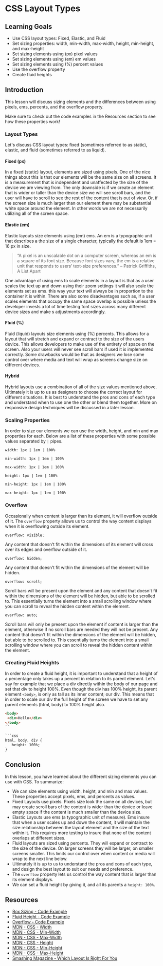 # CSS Layout Types

## Learning Goals

- Use CSS layout types: Fixed, Elastic, and Fluid
- Set sizing properties: width, min-width, max-width, height, min-height, and max-height
- Set sizing elements using (px) pixel values
- Set sizing elements using (em) em values
- Set sizing elements using (%) percent values
- Use the overflow property
- Create fluid heights

## Introduction

This lesson will discuss sizing elements and the differences between using
pixels, ems, percents, and the overflow property.

Make sure to check out the code examples in the Resources section to see how
these properties work!

### Layout Types

Let's discuss CSS layout types: fixed (sometimes referred to as static),
elastic, and fluid (sometimes referred to as liquid).

#### Fixed (px)

In a fixed (static) layout, elements are sized using pixels. One of the nice
things about this is that our elements will be the same size on all screens. It
is a measurement that is independent and unaffected by the size of the device we
are viewing from. The only downside is if we create an element that is wider or
taller than the device size we will see scroll bars, and the user will have to
scroll to see the rest of the content that is out of view. Or, if the screen
size is much larger than our element there may be substantial white space around
the element. In other words we are not necessarily utilizing all of the screen
space.

#### Elastic (em)

Elastic layouts size elements using (em) ems. An em is a typographic unit that
describes a the size of a single character, typically the default is 1em = 16 px
in size.

> “A pixel is an unscalable dot on a computer screen, whereas an em is a square
> of its font size. Because font sizes vary, the em is a relative unit that
> responds to users’ text-size preferences.” – Patrick Griffiths, A List Apart

One advantage of using ems to scale elements in a layout is that as a user
scales the text up and down using their zoom settings it will also scale the
elements set as ems. this way your text will always be in proportion to the
container it is within. There are also some disadvantages such as, if a user
scales elements that occupy the same space overlap is possible unless the
developer invests a lot of time testing font sizes across many different device
sizes and make s adjustments accordingly.

#### Fluid (%)

Fluid (liquid) layouts size elements using (%) percents. This allows for a
layout that will stretch and expand or contract to the size of the users
device. This allows developers to make use of the entirety of space on the
screen. Also your users will never see scroll bars if used it is implemented
correctly. Some drawbacks would be that as designers we lose some control over
where media and text will wrap as screens change size on different devices.

#### Hybrid

Hybrid layouts use a combination of all of the size values mentioned above.
Ultimately it is up to us as designers to choose the correct layout for
different situations. It is best to understand the pros and cons of each type
and understand when to use one the other or blend them together. More on
responsive design techniques will be discussed in a later lesson.

### Scaling Properties

In order to size our elements we can use the width, height, and min and max
properties for each. Below are a list of these properties with some possible
values separated by `|` pipes.

`width: 1px | 1em | 100%`

`min-width: 1px | 1em | 100%`

`max-width: 1px | 1em | 100%`

`height: 1px | 1em | 100%`

`min-height: 1px | 1em | 100%`

`max-height: 1px | 1em | 100%`

### Overflow

Occasionally when content is larger than its element, it will overflow outside
of it. The `overflow` property allows us to control the way content displays
when it is overflowing outside its element.

`overflow: visible;`

Any content that doesn't fit within the dimensions of its element will cross
over its edges and overflow outside of it.

`overflow: hidden;`

Any content that doesn't fit within the dimensions of the element will be
hidden.

`overflow: scroll;`

Scroll bars will be present upon the element and any content that doesn't fit
within the dimensions of the element will be hidden, but able to be scrolled to.
This essentially turns the element into a small scrolling window where you can
scroll to reveal the hidden content within the element.

`overflow: auto;`

Scroll bars will only be present upon the element if content is larger than the
element, otherwise if no scroll bars are needed they will not be present. Any
content that doesn't fit within the dimensions of the element will be hidden,
but able to be scrolled to. This essentially turns the element into a small
scrolling window where you can scroll to reveal the hidden content within the
element.

### Creating Fluid Heights

In order to create a fluid height, it is important to understand that a height
of a percentage only takes up a percent in relation to its parent element. Let's
say for example that we place a div directly within the body of our page and set
that div to height 100%. Even though the div has 100% height, its parent element
`<body>`, is only as tall as its inner content; our div. This means that in
order to scale our div the full height of the screen we have to set any parent
elements (html, body) to 100% height also.

 ```html
<body>
  <div>Hello</div>
</body>
``

```css
html, body, div {
    height: 100%;
}
```

## Conclusion

In this lesson, you have learned about the different sizing elements you can use
with CSS. To summarize:

- We can size elements using width, height, and min and max values. These
  properties accept pixels, ems, and percents as values.
- Fixed Layouts use pixels. Pixels size look the same on all devices, but may
  create scroll bars of the content is wider than the device or leave empty space
  if the content is much smaller than the device size.
- Elastic Layouts use ems (a typographic unit of measure). Ems insure that when
  a user scales up and down the content, it will maintain the size relationship
  between the layout element and the size of the text within it. This requires
  more testing to insure that none of the content overlaps at different sizes.
- Fluid layouts are sized using percents. They will expand or contract to the
  size of the device. On larger screens they will be larger, on smaller screens
  smaller. This limits our control over when content or media will wrap to the
  next line below.
- Ultimately it is up to us to understand the pros and cons of each type, and
  design the best layout to suit our needs and preference.
- The `overflow` property lets us control the way content that is larger than
  its element displays.
- We can set a fluid height by giving it, and all its parents a `height: 100%`.

## Resources

- [Box Sizing - Code Example](http://jsfiddle.net/flatiron_school/99Tgm/)
- [Fluid Height - Code Example](http://jsfiddle.net/flatiron_school/zDBf3/)
- [Overflow - Code Example](http://jsfiddle.net/flatiron_school/sFfw5/)
- [MDN - CSS - Width](https://developer.mozilla.org/en-US/docs/Web/CSS/width)
- [MDN - CSS - Min-Width](https://developer.mozilla.org/en-US/docs/Web/CSS/min-width)
- [MDN - CSS - Max-Width](https://developer.mozilla.org/en-US/docs/Web/CSS/max-width)
- [MDN - CSS - Height](https://developer.mozilla.org/en-US/docs/Web/CSS/height)
- [MDN - CSS - Min-Height](https://developer.mozilla.org/en-US/docs/Web/CSS/min-height)
- [MDN - CSS - Max-Height](https://developer.mozilla.org/en-US/docs/Web/CSS/max-height)
- [Smashing Magazine - Which Layout Is Right For You](https://www.smashingmagazine.com/2009/06/fixed-vs-fluid-vs-elastic-layout-whats-the-right-one-for-you/)
